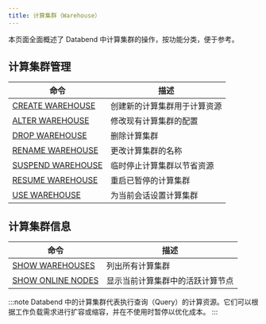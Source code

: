 ```yaml
---
title: 计算集群（Warehouse）
---
```


本页面全面概述了 Databend 中计算集群的操作，按功能分类，便于参考。

## 计算集群管理

| 命令 | 描述 |
|---------|-------------|
| [CREATE WAREHOUSE](create-warehouse.md) | 创建新的计算集群用于计算资源 |
| [ALTER WAREHOUSE](alter-warehouse.md) | 修改现有计算集群的配置 |
| [DROP WAREHOUSE](drop-warehouse.md) | 删除计算集群 |
| [RENAME WAREHOUSE](rename-warehouse.md) | 更改计算集群的名称 |
| [SUSPEND WAREHOUSE](suspend-warehouse.md) | 临时停止计算集群以节省资源 |
| [RESUME WAREHOUSE](resume-warehouse.md) | 重启已暂停的计算集群 |
| [USE WAREHOUSE](use-warehouse.md) | 为当前会话设置计算集群 |

## 计算集群信息

| 命令 | 描述 |
|---------|-------------|
| [SHOW WAREHOUSES](show-warehouses.md) | 列出所有计算集群 |
| [SHOW ONLINE NODES](show-online-nodes.md) | 显示当前计算集群中的活跃计算节点 |

:::note
Databend 中的计算集群代表执行查询（Query）的计算资源。它们可以根据工作负载需求进行扩容或缩容，并在不使用时暂停以优化成本。
:::